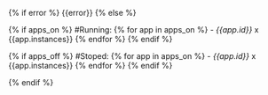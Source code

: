 {% if error %}
{{error}}
{% else %}

{% if apps_on %}
#Running:
{% for app in apps_on %} - *{{app.id}}* x {{app.instances}}
{% endfor %}
{% endif %}

{% if apps_off %}
#Stoped:
{% for app in apps_on %} - *{{app.id}}* x {{app.instances}}
{% endfor %}
{% endif %}

{% endif %}
